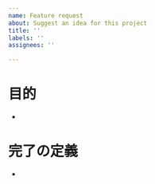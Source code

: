 ```yaml
---
name: Feature request
about: Suggest an idea for this project
title: ''
labels: ''
assignees: ''

---
```


# 目的
- 

# 完了の定義
-
